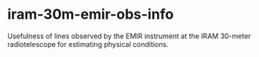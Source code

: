 # iram-30m-emir-obs-info
Usefulness of lines observed by the EMIR instrument at the IRAM 30-meter radiotelescope for estimating physical conditions.
